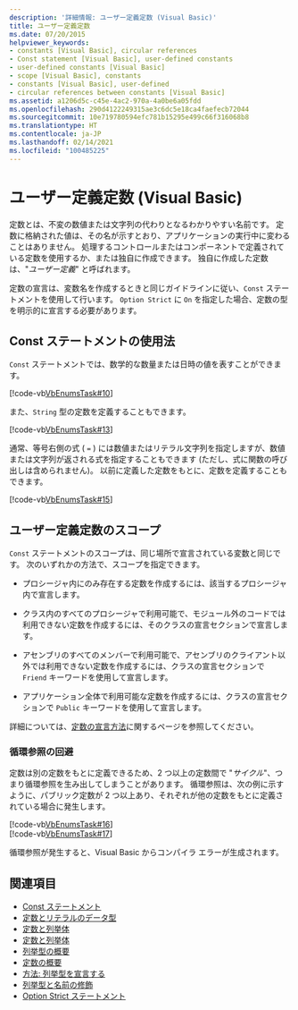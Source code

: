 ```yaml
---
description: '詳細情報: ユーザー定義定数 (Visual Basic)'
title: ユーザー定義定数
ms.date: 07/20/2015
helpviewer_keywords:
- constants [Visual Basic], circular references
- Const statement [Visual Basic], user-defined constants
- user-defined constants [Visual Basic]
- scope [Visual Basic], constants
- constants [Visual Basic], user-defined
- circular references between constants [Visual Basic]
ms.assetid: a1206d5c-c45e-4ac2-970a-4a0be6a05fdd
ms.openlocfilehash: 290d4122249315ae3c6dc5e18ca4faefecb72044
ms.sourcegitcommit: 10e719780594efc781b15295e499c66f316068b8
ms.translationtype: HT
ms.contentlocale: ja-JP
ms.lasthandoff: 02/14/2021
ms.locfileid: "100485225"
---
```

# <a name="user-defined-constants-visual-basic"></a>ユーザー定義定数 (Visual Basic)

定数とは、不変の数値または文字列の代わりとなるわかりやすい名前です。 定数に格納された値は、その名が示すとおり、アプリケーションの実行中に変わることはありません。 処理するコントロールまたはコンポーネントで定義されている定数を使用するか、または独自に作成できます。 独自に作成した定数は、"*ユーザー定義*" と呼ばれます。  
  
 定数の宣言は、変数名を作成するときと同じガイドラインに従い、`Const` ステートメントを使用して行います。 `Option Strict` に `On` を指定した場合、定数の型を明示的に宣言する必要があります。  
  
## <a name="const-statement-usage"></a>Const ステートメントの使用法  

 `Const` ステートメントでは、数学的な数量または日時の値を表すことができます。  
  
 [!code-vb[VbEnumsTask#10](~/samples/snippets/visualbasic/VS_Snippets_VBCSharp/VbEnumsTask/VB/Class2.vb#10)]  
  
 また、`String` 型の定数を定義することもできます。  
  
 [!code-vb[VbEnumsTask#13](~/samples/snippets/visualbasic/VS_Snippets_VBCSharp/VbEnumsTask/VB/Class2.vb#13)]  
  
 通常、等号右側の式 ( `=` ) には数値またはリテラル文字列を指定しますが、数値または文字列が返される式を指定することもできます (ただし、式に関数の呼び出しは含められません)。 以前に定義した定数をもとに、定数を定義することもできます。  
  
 [!code-vb[VbEnumsTask#15](~/samples/snippets/visualbasic/VS_Snippets_VBCSharp/VbEnumsTask/VB/Class2.vb#15)]  
  
## <a name="scope-of-user-defined-constants"></a>ユーザー定義定数のスコープ  

 `Const` ステートメントのスコープは、同じ場所で宣言されている変数と同じです。 次のいずれかの方法で、スコープを指定できます。  
  
- プロシージャ内にのみ存在する定数を作成するには、該当するプロシージャ内で宣言します。  
  
- クラス内のすべてのプロシージャで利用可能で、モジュール外のコードでは利用できない定数を作成するには、そのクラスの宣言セクションで宣言します。  
  
- アセンブリのすべてのメンバーで利用可能で、アセンブリのクライアント以外では利用できない定数を作成するには、クラスの宣言セクションで `Friend` キーワードを使用して宣言します。  
  
- アプリケーション全体で利用可能な定数を作成するには、クラスの宣言セクションで `Public` キーワードを使用して宣言します。  
  
 詳細については、[定数の宣言方法](how-to-declare-a-constant.md)に関するページを参照してください。  
  
### <a name="avoiding-circular-references"></a>循環参照の回避  

 定数は別の定数をもとに定義できるため、2 つ以上の定数間で "*サイクル*"、つまり循環参照を生み出してしまうことがあります。 循環参照は、次の例に示すように、パブリック定数が 2 つ以上あり、それぞれが他の定数をもとに定義されている場合に発生します。  
  
 [!code-vb[VbEnumsTask#16](~/samples/snippets/visualbasic/VS_Snippets_VBCSharp/VbEnumsTask/VB/Class2.vb#16)]  
[!code-vb[VbEnumsTask#17](~/samples/snippets/visualbasic/VS_Snippets_VBCSharp/VbEnumsTask/VB/Class2.vb#17)]  
  
 循環参照が発生すると、Visual Basic からコンパイラ エラーが生成されます。  
  
## <a name="see-also"></a>関連項目

- [Const ステートメント](../../../language-reference/statements/const-statement.md)
- [定数とリテラルのデータ型](constant-and-literal-data-types.md)
- [定数と列挙体](index.md)
- [定数と列挙体](../../../language-reference/constants-and-enumerations.md)
- [列挙型の概要](enumerations-overview.md)
- [定数の概要](constants-overview.md)
- [方法: 列挙型を宣言する](how-to-declare-enumerations.md)
- [列挙型と名前の修飾](enumerations-and-name-qualification.md)
- [Option Strict ステートメント](../../../language-reference/statements/option-strict-statement.md)
